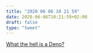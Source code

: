 ```yaml
---
title: "2020 06 06 10 21 59"
date: 2020-06-06T10:21:59+02:00
draft: false
type: "tweet"
---
```


[What the hell is a Deno?](https://breadth.substack.com/p/what-the-hell-is-a-deno)
